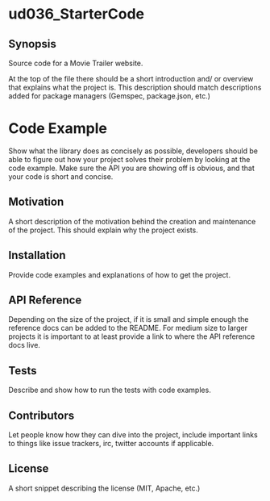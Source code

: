 # ud036_StarterCode


## Synopsis

Source code for a Movie Trailer website.

At the top of the file there should be a short introduction and/ or overview that explains what the project is. This description should match descriptions added for package managers (Gemspec, package.json, etc.)


# Code Example

Show what the library does as concisely as possible, developers should be able to figure out how your project solves their problem by looking at the code example. Make sure the API you are showing off is obvious, and that your code is short and concise.


## Motivation

A short description of the motivation behind the creation and maintenance of the project. This should explain why the project exists.


## Installation

Provide code examples and explanations of how to get the project.


## API Reference

Depending on the size of the project, if it is small and simple enough the reference docs can be added to the README. For medium size to larger projects it is important to at least provide a link to where the API reference docs live.


## Tests

Describe and show how to run the tests with code examples.


## Contributors

Let people know how they can dive into the project, include important links to things like issue trackers, irc, twitter accounts if applicable.


## License

A short snippet describing the license (MIT, Apache, etc.)